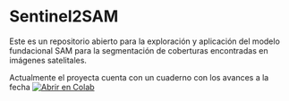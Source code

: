 
# Sentinel2SAM
Este es un repositorio abierto para la exploración y aplicación del modelo fundacional SAM para la segmentación de coberturas encontradas en imágenes satelitales.

Actualmente el proyecta cuenta con un cuaderno con los avances a la fecha
[![Abrir en Colab](https://colab.research.google.com/assets/colab-badge.svg)](https://colab.research.google.com/github/SmothKR/Sentinel2SAM/blob/main/Untitled7.ipynb)
